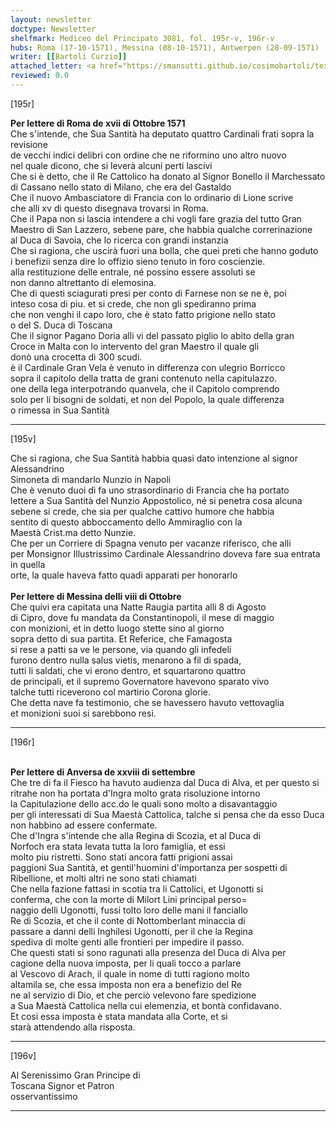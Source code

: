 ```yaml
---
layout: newsletter
doctype: Newsletter
shelfmark: Mediceo del Principato 3081, fol. 195r-v, 196r-v
hubs: Roma (17-10-1571), Messina (08-10-1571), Antwerpen (28-09-1571)
writer: [[Bartoli Curzio]]
attached_letter: <a href="https://smansutti.github.io/cosimobartoli/texts/TBD/">TBD</a>
reviewed: 0.0
---
```


[195r]  
  
  
<strong>Per lettere di Roma de xvii di Ottobre 1571</strong>  
Che s'intende, che Sua Santità ha deputato quattro Cardinali frati sopra la revisione  
de vecchi indici delibri con ordine che ne riformino uno altro nuovo  
nel quale dicono, che si leverà alcuni perti lascivi  
Che si è detto, che il Re Cattolico ha donato al Signor Bonello il Marchessato  
di Cassano nello stato di Milano, che era del Gastaldo  
Che il nuovo Ambasciatore di Francia con lo ordinario di Lione scrive  
che alli xv di questo disegnava trovarsi in Roma.  
Che il Papa non si lascia intendere a chi vogli fare grazia del tutto Gran  
Maestro di San Lazzero, sebene pare, che habbia qualche correrinazione  
al Duca di Savoia, che lo ricerca con grandi instanzia  
Che si ragiona, che uscirà fuori una bolla, che quei preti che hanno goduto  
i benefizii senza dire lo offizio sieno tenuto in foro coscienzie.  
alla restituzione delle entrale, né possino essere assoluti se  
non danno altrettanto di elemosina.  
Che di questi sciagurati presi per conto di Farnese non se ne è, poi  
inteso cosa di piu. et si crede, che non gli spediranno prima  
che non venghi il capo loro, che è stato fatto prigione nello stato  
o del S. Duca di Toscana  
Che il signor Pagano Doria alli vi del passato piglio lo abito della gran  
Croce in Malta con lo intervento del gran Maestro il quale gli  
donò una crocetta di 300 scudi.  
è il Cardinale Gran Vela è venuto in differenza con ulegrio Borricco  
sopra il capitolo della tratta de grani contenuto nella capitulazzo.  
one della lega interpotrando quanvela, che il Capitolo comprendo  
solo per li bisogni de soldati, et non del Popolo, la quale differenza  
o rimessa in Sua Santità  
  
---  

[195v]  
  
  
Che si ragiona, che Sua Santità habbia quasi dato intenzione al signor Alessandrino  
Simoneta di mandarlo Nunzio in Napoli  
Che è venuto duoi dì fa uno strasordinario di Francia che ha portato  
lettere a Sua Santità del Nunzio Appostolico, né si penetra cosa alcuna  
sebene si crede, che sia per qualche cattivo humore che habbia  
sentito di questo abboccamento dello Ammiraglio con la  
Maestà Crist.ma detto Nunzie.  
Che per un Corriere di Spagna venuto per vacanze riferisco, che alli  
per Monsignor Illustrissimo Cardinale Alessandrino doveva fare sua entrata in quella  
orte, la quale haveva fatto quadi apparati per honorarlo  
<br/><strong>Per lettere di Messina delli viii di Ottobre</strong>  
Che quivi era capitata una Natte Raugia partita alli 8 di Agosto  
di Cipro, dove fu mandata da Constantinopoli, il mese di maggio  
con monizioni, et in detto luogo stette sino al giorno  
sopra detto di sua partita. Et Referice, che Famagosta  
si rese a patti sa ve le persone, via quando gli infedeli  
furono dentro nulla salus vietis, menarono a fil di spada,  
tutti li saldati, che vi erono dentro, et squartarono quattro  
de principali, et il supremo Governatore havevono sparato vivo  
talche tutti riceverono col martirio Corona glorie.  
Che detta nave fa testimonio, che se havessero havuto vettovaglia  
et monizioni suoi si sarebbono resi.  
  
---  

[196r]  
  
  
<br/><strong>Per lettere di Anversa de xxviii di settembre</strong>  
Che tre di fa il Fiesco ha havuto audienza dal Duca di Alva, et per questo si  
ritrahe non ha portata d'Ingra molto grata risoluzione intorno  
la Capitulazione dello acc.do le quali sono molto a disavantaggio  
per gli interessati di Sua Maestà Cattolica, talche si pensa che da esso Duca  
non habbino ad essere confermate.  
Che d'Ingra s'intende che alla Regina di Scozia, et al Duca di  
Norfoch era stata levata tutta la loro famiglia, et essi  
molto piu ristretti. Sono stati ancora fatti prigioni assai  
paggioni Sua Santità, et gentil'huomini d'importanza per sospetti di  
Ribellione, et molti altri ne sono stati chiamati  
Che nella fazione fattasi in scotia tra li Cattolici, et Ugonotti si  
conferma, che con la morte di Milort Lini principal perso=  
naggio delli Ugonotti, fussi tolto loro delle mani il fanciallo  
Re di Scozia, et che il conte di Nottomberlant minaccia di  
passare a danni delli Inghilesi Ugonotti, per il che la Regina  
spediva di molte genti alle frontieri per impedire il passo.  
Che questi stati si sono ragunati alla presenza del Duca di Alva per  
cagione della nuova imposta, per li quali tocco a parlare  
al Vescovo di Arach, il quale in nome di tutti ragiono molto  
altamila se, che essa imposta non era a benefizio del Re  
ne al servizio di Dio, et che perciò velevono fare spedizione  
a Sua Maestà Cattolica nella cui elemenzia, et bontà confidavano.  
Et cosi essa imposta è stata mandata alla Corte, et si  
starà attendendo alla risposta.  
  
---  

[196v]  
  
  
Al Serenissimo Gran Principe di  
Toscana Signor et Patron  
osservantissimo  
  
---  

